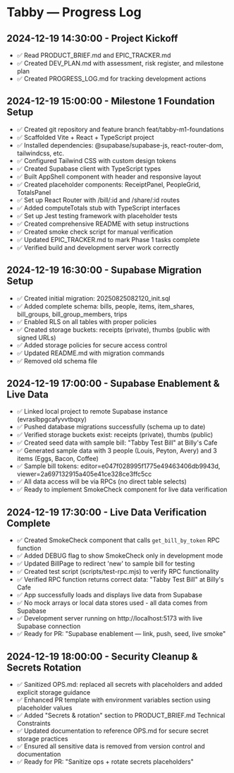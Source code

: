 # Tabby — Progress Log

## 2024-12-19 14:30:00 - Project Kickoff
- ✅ Read PRODUCT_BRIEF.md and EPIC_TRACKER.md
- ✅ Created DEV_PLAN.md with assessment, risk register, and milestone plan
- ✅ Created PROGRESS_LOG.md for tracking development actions

## 2024-12-19 15:00:00 - Milestone 1 Foundation Setup
- ✅ Created git repository and feature branch feat/tabby-m1-foundations
- ✅ Scaffolded Vite + React + TypeScript project
- ✅ Installed dependencies: @supabase/supabase-js, react-router-dom, tailwindcss, etc.
- ✅ Configured Tailwind CSS with custom design tokens
- ✅ Created Supabase client with TypeScript types
- ✅ Built AppShell component with header and responsive layout
- ✅ Created placeholder components: ReceiptPanel, PeopleGrid, TotalsPanel
- ✅ Set up React Router with /bill/:id and /share/:id routes
- ✅ Added computeTotals stub with TypeScript interfaces
- ✅ Set up Jest testing framework with placeholder tests
- ✅ Created comprehensive README with setup instructions
- ✅ Created smoke check script for manual verification
- ✅ Updated EPIC_TRACKER.md to mark Phase 1 tasks complete
- ✅ Verified build and development server work correctly

## 2024-12-19 16:30:00 - Supabase Migration Setup
- ✅ Created initial migration: 20250825082120_init.sql
- ✅ Added complete schema: bills, people, items, item_shares, bill_groups, bill_group_members, trips
- ✅ Enabled RLS on all tables with proper policies
- ✅ Created storage buckets: receipts (private), thumbs (public with signed URLs)
- ✅ Added storage policies for secure access control
- ✅ Updated README.md with migration commands
- ✅ Removed old schema file

## 2024-12-19 17:00:00 - Supabase Enablement & Live Data
- ✅ Linked local project to remote Supabase instance (evraslbpgcafyvvtbqxy)
- ✅ Pushed database migrations successfully (schema up to date)
- ✅ Verified storage buckets exist: receipts (private), thumbs (public)
- ✅ Created seed data with sample bill: "Tabby Test Bill" at Billy's Cafe
- ✅ Generated sample data with 3 people (Louis, Peyton, Avery) and 3 items (Eggs, Bacon, Coffee)
- ✅ Sample bill tokens: editor=e047f028995f1775e49463406db9943d, viewer=2a697132915a405e41ce328ce3ffc5cc
- ✅ All data access will be via RPCs (no direct table selects)
- ✅ Ready to implement SmokeCheck component for live data verification

## 2024-12-19 17:30:00 - Live Data Verification Complete
- ✅ Created SmokeCheck component that calls `get_bill_by_token` RPC function
- ✅ Added DEBUG flag to show SmokeCheck only in development mode
- ✅ Updated BillPage to redirect 'new' to sample bill for testing
- ✅ Created test script (scripts/test-rpc.mjs) to verify RPC functionality
- ✅ Verified RPC function returns correct data: "Tabby Test Bill" at Billy's Cafe
- ✅ App successfully loads and displays live data from Supabase
- ✅ No mock arrays or local data stores used - all data comes from Supabase
- ✅ Development server running on http://localhost:5173 with live Supabase connection
- ✅ Ready for PR: "Supabase enablement — link, push, seed, live smoke"

## 2024-12-19 18:00:00 - Security Cleanup & Secrets Rotation
- ✅ Sanitized OPS.md: replaced all secrets with placeholders and added explicit storage guidance
- ✅ Enhanced PR template with environment variables section using placeholder values
- ✅ Added "Secrets & rotation" section to PRODUCT_BRIEF.md Technical Constraints
- ✅ Updated documentation to reference OPS.md for secure secret storage practices
- ✅ Ensured all sensitive data is removed from version control and documentation
- ✅ Ready for PR: "Sanitize ops + rotate secrets placeholders"
